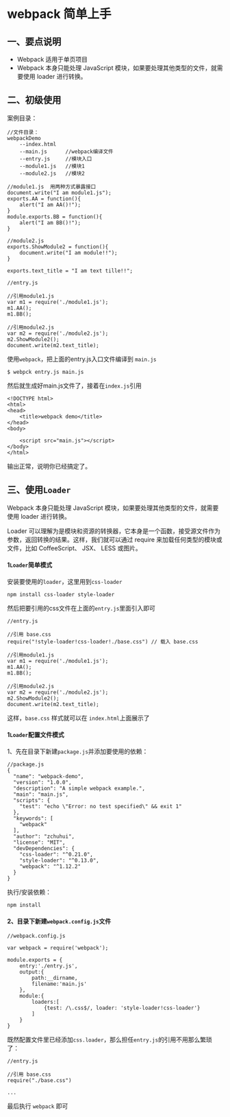 # webpack 简单上手

## 一、要点说明

- Webpack 适用于单页项目
- Webpack 本身只能处理 JavaScript 模块，如果要处理其他类型的文件，就需要使用 loader 进行转换。


## 二、初级使用

案例目录：


```
//文件目录： 
webpackDemo
    --index.html   
    --main.js      //webpack编译文件
    --entry.js     //模块入口
    --module1.js   //模块1
    --module2.js   //模块2

```

```
//module1.js  用两种方式暴露接口
document.write("I am module1.js");
exports.AA = function(){
	alert("I am AA()!"); 
}
module.exports.BB = function(){
	alert("I am BB()!");
}
```
```
//module2.js
exports.ShowModule2 = function(){
	document.write("I am module!!"); 
}

exports.text_title = "I am text tille!!"; 
```
```
//entry.js

//引用module1.js
var m1 = require('./module1.js');
m1.AA();
m1.BB();

//引用module2.js
var m2 = require('./module2.js');
m2.ShowModule2();
document.write(m2.text_title);
```

使用`webpack`，把上面的entry.js入口文件编译到 `main.js` 

```
$ webpck entry.js main.js
```
然后就生成好main.js文件了，接着在`index.js`引用
```
<!DOCTYPE html>
<html>
<head>
	<title>webpack demo</title>
</head>
<body>

	<script src="main.js"></script>
</body>
</html>
```

输出正常，说明你已经搞定了。



## 三、使用`Loader`

Webpack 本身只能处理 JavaScript 模块，如果要处理其他类型的文件，就需要使用 loader 进行转换。

Loader 可以理解为是模块和资源的转换器，它本身是一个函数，接受源文件作为参数，返回转换的结果。这样，我们就可以通过 require 来加载任何类型的模块或文件，比如 CoffeeScript、 JSX、 LESS 或图片。

#### 1`Loader`简单模式
安装要使用的`loader`，这里用到`css-loader`
```
npm install css-loader style-loader
```

然后把要引用的css文件在上面的`entry.js`里面引入即可
```
//entry.js

//引用 base.css
require("!style-loader!css-loader!./base.css") // 载入 base.css

//引用module1.js
var m1 = require('./module1.js');
m1.AA();
m1.BB();

//引用module2.js
var m2 = require('./module2.js');
m2.ShowModule2();
document.write(m2.text_title);
```

这样，`base.css` 样式就可以在 `index.html`上面展示了


#### 1`Loader`配置文件模式
1、先在目录下新建`package.js`并添加要使用的依赖：

```
//package.js
{
  "name": "webpack-demo",
  "version": "1.0.0",
  "description": "A simple webpack example.",
  "main": "main.js",
  "scripts": {
    "test": "echo \"Error: no test specified\" && exit 1"
  },
  "keywords": [
    "webpack"
  ],
  "author": "zchuhui",
  "license": "MIT",
  "devDependencies": {
    "css-loader": "^0.21.0",
    "style-loader": "^0.13.0",
    "webpack": "^1.12.2"
  }
}
```
执行/安装依赖：
```
npm install
```

#### 2、目录下新建`webpack.config.js`文件
```
//webpack.config.js

var webpack = require('webpack');

module.exports = {
	entry:'./entry.js',
	output:{
		path:__dirname,
		filename:'main.js'
	},
	module:{
		loaders:[
			{test: /\.css$/, loader: 'style-loader!css-loader'}
		]
	}
}

```

既然配置文件里已经添加`css.loader`，那么担任`entry.js`的引用不用那么繁琐了：
```
//entry.js

//引用 base.css
require("./base.css")

...

```

最后执行 `webpack` 即可




